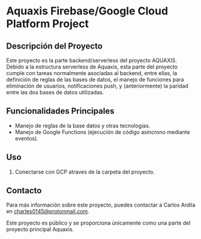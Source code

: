 # Aquaxis Firebase/Google Cloud Platform Project

## Descripción del Proyecto
Este proyecto es la parte backend/serverless del proyecto AQUAXIS. Debido a la estructura serverless de Aquaxis, esta parte del proyecto cumple con tareas normalmente asociadas al backend, entre ellas, la definición de reglas de las bases de datos, el manejo de funciones para eliminación de usuarios, notificaciones push, y (anteriormente) la paridad entre las dos bases de datos utilizadas.

## Funcionalidades Principales
- Manejo de reglas de la base datos y otras tecnologías.
- Manejo de Google Functions (ejecución de código asincrono mediante eventos).

## Uso
1. Conectarse con GCP atraves de la carpeta del proyecto.

## Contacto
Para más información sobre este proyecto, puedes contactar a Carlos Ardila en charles0145@protonmail.com.

Este proyecto es público y se proporciona únicamente como una parte del proyecto principal Aquaxis.
